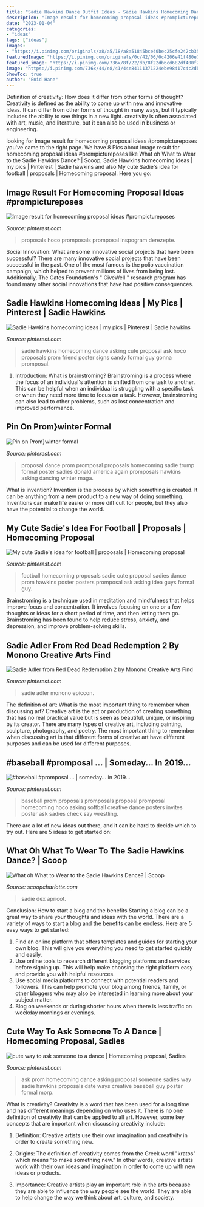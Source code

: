 ```yaml
---
title: "Sadie Hawkins Dance Outfit Ideas - Sadie Hawkins Homecoming Dance Asking Cute Proposal Ask Hoco Proposals Prom Friend Poster Signs Candy Formal Guy Gonna Promposal"
description: "Image result for homecoming proposal ideas #prompictureposes"
date: "2023-01-04"
categories:
- "ideas"
tags: ["ideas"]
images:
- "https://i.pinimg.com/originals/a8/a5/18/a8a51845bce40bec25cfe242cb35f256.jpg"
featuredImage: "https://i.pinimg.com/originals/0c/42/06/0c4206e41f480e792109f00b3cea7fd9.jpg"
featured_image: "https://i.pinimg.com/736x/8f/22/db/8f22db6cd682df400f2bed7d0b27c06c--sadies-football-proposal-promposal-football.jpg?b=t"
image: "https://i.pinimg.com/736x/44/e8/41/44e84111371224ebe98417c4c2dbee97--hoco-proposals-prom-invites-ideas-proposals.jpg?b=t"
ShowToc: true
author: "Enid Hane"
---
```



Definition of creativity: How does it differ from other forms of thought?
Creativity is defined as the ability to come up with new and innovative ideas. It can differ from other forms of thought in many ways, but it typically includes the ability to see things in a new light. creativity is often associated with art, music, and literature, but it can also be used in business or engineering.

	

		
looking for Image result for homecoming proposal ideas #prompictureposes you've came to the right page. We have 8 Pics about Image result for homecoming proposal ideas #prompictureposes like What oh What to Wear to the Sadie Hawkins Dance? | Scoop, Sadie Hawkins homecoming ideas | my pics | Pinterest | Sadie hawkins and also My cute Sadie&#039;s idea for football | proposals | Homecoming proposal. Here you go:
		
    
## Image Result For Homecoming Proposal Ideas #prompictureposes

<img loading=lazy src="https://i.pinimg.com/originals/a8/a5/18/a8a51845bce40bec25cfe242cb35f256.jpg" onerror="this.onerror=null;this.src='https://tse2.mm.bing.net/th?id=OIP.upwhuaeCwwmjf5Bb8cVPhAHaJ4&amp;pid=15.1';" alt="Image result for homecoming proposal ideas #prompictureposes">

_Source: pinterest.com_

>proposals hoco promposals promposal inspogram derezepte. 

	

Social Innovation: What are some innovative social projects that have been successful?
There are many innovative social projects that have been successful in the past. One of the most famous is the polio vaccination campaign, which helped to prevent millions of lives from being lost. Additionally, The Gates Foundation's " GiveWell " research program has found many other social innovations that have had positive consequences.

    
## Sadie Hawkins Homecoming Ideas | My Pics | Pinterest | Sadie Hawkins

<img loading=lazy src="https://s-media-cache-ak0.pinimg.com/736x/b1/e8/ce/b1e8ce61061afa35e714cb06c989d850.jpg" onerror="this.onerror=null;this.src='https://tse4.mm.bing.net/th?id=OIP.TzfoFm-jr8XcwxVy0c3JYgHaHa&amp;pid=15.1';" alt="Sadie Hawkins homecoming ideas | my pics | Pinterest | Sadie hawkins">

_Source: pinterest.com_

>sadie hawkins homecoming dance asking cute proposal ask hoco proposals prom friend poster signs candy formal guy gonna promposal. 

	

1. Introduction: What is brainstroming?
Brainstroming is a process where the focus of an individual's attention is shifted from one task to another. This can be helpful when an individual is struggling with a specific task or when they need more time to focus on a task. However, brainstroming can also lead to other problems, such as lost concentration and improved performance.

    
## Pin On Prom}winter Formal

<img loading=lazy src="https://i.pinimg.com/736x/37/eb/d0/37ebd08437215b0d351fa5d15777d8e6.jpg" onerror="this.onerror=null;this.src='https://tse2.mm.bing.net/th?id=OIP.l0B5iJtC_9nrzQcmqGu8igHaJ4&amp;pid=15.1';" alt="Pin on Prom}winter formal">

_Source: pinterest.com_

>proposal dance prom promposal proposals homecoming sadie trump formal poster sadies donald america again promposals hawkins asking dancing winter maga. 

	

What is invention?
Invention is the process by which something is created. It can be anything from a new product to a new way of doing something. Inventions can make life easier or more difficult for people, but they also have the potential to change the world.

    
## My Cute Sadie&#039;s Idea For Football | Proposals | Homecoming Proposal

<img loading=lazy src="https://i.pinimg.com/736x/8f/22/db/8f22db6cd682df400f2bed7d0b27c06c--sadies-football-proposal-promposal-football.jpg?b=t" onerror="this.onerror=null;this.src='https://tse4.mm.bing.net/th?id=OIP.2sn8EAK3WMfE0StUdJhM0QHaFj&amp;pid=15.1';" alt="My cute Sadie&#039;s idea for football | proposals | Homecoming proposal">

_Source: pinterest.com_

>football homecoming proposals sadie cute proposal sadies dance prom hawkins poster posters promposal ask asking idea guys formal guy. 

	

Brainstroming is a technique used in meditation and mindfulness that helps improve focus and concentration. It involves focusing on one or a few thoughts or ideas for a short period of time, and then letting them go. Brainstroming has been found to help reduce stress, anxiety, and depression, and improve problem-solving skills.

    
## Sadie Adler From Red Dead Redemption 2 By Monono Creative Arts Find

<img loading=lazy src="https://i.pinimg.com/736x/1d/69/06/1d69069e8f9bc9a3036452c762808ad3.jpg" onerror="this.onerror=null;this.src='https://tse3.mm.bing.net/th?id=OIP.IewGJsvDhKQwjjF_jKVUqwHaLH&amp;pid=15.1';" alt="Sadie Adler from Red Dead Redemption 2 by Monono Creative Arts Find">

_Source: pinterest.com_

>sadie adler monono epiccon. 

	

The definition of art: What is the most important thing to remember when discussing art?
Creative art is the act or production of creating something that has no real practical value but is seen as beautiful, unique, or inspiring by its creator. There are many types of creative art, including painting, sculpture, photography, and poetry. The most important thing to remember when discussing art is that different forms of creative art have different purposes and can be used for different purposes.

    
## #baseball #promposal … | Someday... In 2019…

<img loading=lazy src="https://i.pinimg.com/736x/44/e8/41/44e84111371224ebe98417c4c2dbee97--hoco-proposals-prom-invites-ideas-proposals.jpg?b=t" onerror="this.onerror=null;this.src='https://tse4.mm.bing.net/th?id=OIP.q7dpJg5M3JQ7PzpDyXjiJgHaJ3&amp;pid=15.1';" alt="#baseball #promposal … | someday... in 2019…">

_Source: pinterest.com_

>baseball prom proposals promposals proposal promposal homecoming hoco asking softball creative dance posters invites poster ask sadies check say wrestling. 

	

There are a lot of new ideas out there, and it can be hard to decide which to try out. Here are 5 ideas to get started on: 

    
## What Oh What To Wear To The Sadie Hawkins Dance? | Scoop

<img loading=lazy src="https://54zexyd7o4z58ttz19dx11xa-wpengine.netdna-ssl.com/wp-content/uploads/2014/12/Apricot-Lane-32-600x1159.jpg" onerror="this.onerror=null;this.src='https://tse2.mm.bing.net/th?id=OIP.jil8BBW0dLAnpMqUY1JCmwHaOT&amp;pid=15.1';" alt="What oh What to Wear to the Sadie Hawkins Dance? | Scoop">

_Source: scoopcharlotte.com_

>sadie dex apricot. 

	

Conclusion: How to start a blog and the benefits
Starting a blog can be a great way to share your thoughts and ideas with the world. There are a variety of ways to start a blog and the benefits can be endless. Here are 5 easy ways to get started:
1. Find an online platform that offers templates and guides for starting your own blog. This will give you everything you need to get started quickly and easily.
2. Use online tools to research different blogging platforms and services before signing up. This will help make choosing the right platform easy and provide you with helpful resources.
3. Use social media platforms to connect with potential readers and followers. This can help promote your blog among friends, family, or other bloggers who may also be interested in learning more about your subject matter.
4. Blog on weekends or during shorter hours when there is less traffic on weekday mornings or evenings.

    
## Cute Way To Ask Someone To A Dance | Homecoming Proposal, Sadies

<img loading=lazy src="https://i.pinimg.com/originals/0c/42/06/0c4206e41f480e792109f00b3cea7fd9.jpg" onerror="this.onerror=null;this.src='https://tse3.mm.bing.net/th?id=OIP.l5qPzwnSNVvzg3mvf6q2-gDYEg&amp;pid=15.1';" alt="cute way to ask someone to a dance | Homecoming proposal, Sadies">

_Source: pinterest.com_

>ask prom homecoming dance asking proposal someone sadies way sadie hawkins proposals date ways creative baseball guy poster formal morp. 

	

What is creativity?
Creativity is a word that has been used for a long time and has different meanings depending on who uses it. There is no one definition of creativity that can be applied to all art. However, some key concepts that are important when discussing creativity include:
1) Definition: Creative artists use their own imagination and creativity in order to create something new.

2) Origins: The definition of creativity comes from the Greek word "kratos" which means "to make something new." In other words, creative artists work with their own ideas and imagination in order to come up with new ideas or products.

3) Importance: Creative artists play an important role in the arts because they are able to influence the way people see the world. They are able to help change the way we think about art, culture, and society.

